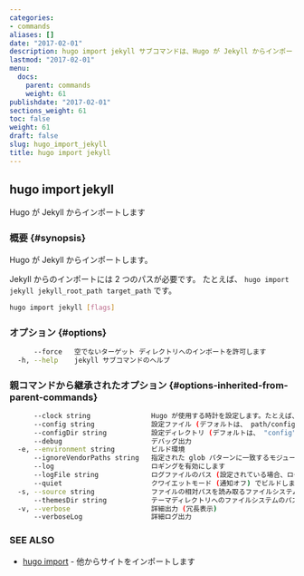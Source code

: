 ```yaml
---
categories:
- commands
aliases: []
date: "2017-02-01"
description: hugo import jekyll サブコマンドは、Hugo が Jekyll からインポートします。
lastmod: "2017-02-01"
menu:
  docs:
    parent: commands
    weight: 61
publishdate: "2017-02-01"
sections_weight: 61
toc: false
weight: 61
draft: false
slug: hugo_import_jekyll
title: hugo import jekyll
---
```

## hugo import jekyll

Hugo が Jekyll からインポートします

### 概要 {#synopsis}

Hugo が Jekyll からインポートします。

Jekyll からのインポートには 2 つのパスが必要です。 
たとえば、 `hugo import jekyll jekyll_root_path target_path` です。

```bash
hugo import jekyll [flags]
```

### オプション {#options}

```bash
      --force   空でないターゲット ディレクトリへのインポートを許可します
  -h, --help    jekyll サブコマンドのヘルプ
```

### 親コマンドから継承されたオプション {#options-inherited-from-parent-commands}

```bash
      --clock string               Hugo が使用する時計を設定します。たとえば、 --clock 2021-11-06T22:30:00.00+09:00
      --config string              設定ファイル (デフォルトは、 path/config.yaml|json|toml)
      --configDir string           設定ディレクトリ (デフォルトは、 "config")
      --debug                      デバッグ出力
  -e, --environment string         ビルド環境
      --ignoreVendorPaths string   指定された glob パターンに一致するモジュールパスの _vendor を無視します
      --log                        ロギングを有効にします
      --logFile string             ログファイルのパス (設定されている場合、ログが自動的に有効になります)
      --quiet                      クワイエットモード (通知オフ) でビルドします
  -s, --source string              ファイルの相対パスを読み取るファイルシステムのパス
      --themesDir string           テーマディレクトリへのファイルシステムのパス
  -v, --verbose                    詳細出力 (冗長表示)
      --verboseLog                 詳細ログ出力
```

### SEE ALSO

* [hugo import](/commands/hugo_import/)	 - 他からサイトをインポートします

